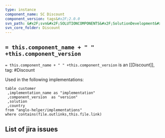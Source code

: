 ```yaml
---
type: instance
component_name: SC Discount
component_version: tags&#x2F;2.0.0
svn_path: &#x2F;svn&#x2F;SOLUTIONCOMPONENTS&#x2F;SolutionDevelopment&#x2F;Discount
svn_core_folder: Discount
---
```


## `= this.component_name + " " +this.component_version`

`= this.component_name + " " +this.component_version` is an [[Discount]],
tag: #Discount

Used in the following implementations:
```dataview
table customer
 ,implementation_name as "implementation"
 ,component_version  as "version"
 ,solution
 ,country  
from "anglo-helper/implementations"
where contains(file.outlinks,this.file.link)
```


## List of jira issues
